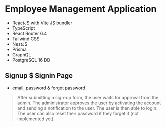 # Employee Management Application

- ReactJS with Vite JS bundler
- TypeScript
- React Router 6.4
- Tailwind CSS
- NestJS
- Prisma
- GraphQL
- PostgreSQL 16 DB

## Signup $ Signin Page

- email, password & forgot password

> After submitting a sign-up form, the user waits for approval from the admin.
> The administrator approves the user by activating the account and sending a notification to the user.
> The user is then able to login.
> The user can also reset their password if they forget it (not implemented yet).

